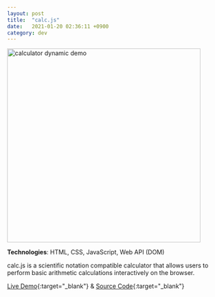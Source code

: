 ```yaml
---
layout: post
title:  "calc.js"
date:   2021-01-20 02:36:11 +0900
category: dev
---
```

<a href="https://jinyoungch0i.github.io/calc.js/">
    <img src="{{site.base_url}}/dev/assets/images/calc.gif" alt='calculator dynamic demo' height="450">
</a>

**Technologies**: HTML, CSS, JavaScript, Web API (DOM)

calc.js is a scientific notation compatible calculator that allows users to perform basic arithmetic calculations interactively on the browser.

[Live Demo](https://jinyoungch0i.github.io/calc.js/){:target="_blank"} & [Source Code](https://github.com/jinyoungch0i/calc.js){:target="_blank"}
